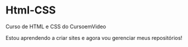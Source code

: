 # Html-CSS
 Curso de HTML e CSS  do CursoemVideo

Estou aprendendo a criar sites e agora vou gerenciar meus repositórios!
